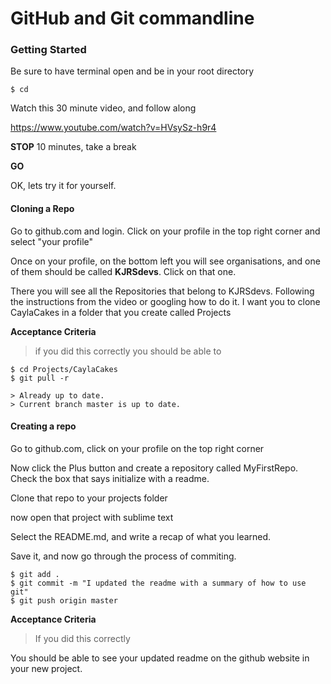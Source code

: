 # GitHub and Git commandline

### Getting Started

Be sure to have terminal open and be in your root directory

```$xslt
$ cd
```

Watch this 30 minute video, and follow along

https://www.youtube.com/watch?v=HVsySz-h9r4

**STOP** 10 minutes, take a break

**GO**

OK, lets try it for yourself.

#### Cloning a Repo

Go to github.com and login. Click on your profile in the top right corner and select "your profile"

Once on your profile,  on the bottom left you will see organisations, and one of them should be called
**KJRSdevs**. Click on that one. 

There you will see all the Repositories that belong to KJRSdevs. Following the instructions from the video or googling how to do it. 
I want you to clone CaylaCakes in a folder that you create called Projects

**Acceptance Criteria**
> if you did this correctly you should be able to

```$xslt
$ cd Projects/CaylaCakes
$ git pull -r

> Already up to date.
> Current branch master is up to date.
```

#### Creating a repo

Go to github.com, click on your profile on the top right corner

Now click the Plus button and create a repository called MyFirstRepo. Check the box that says initialize with a readme.

Clone that repo to your projects folder

now open that project with sublime text

Select the README.md, and write a recap of what you learned. 

Save it, and now go through the process of commiting.

```$xslt
$ git add .
$ git commit -m "I updated the readme with a summary of how to use git"
$ git push origin master
```

**Acceptance Criteria**
> If you did this correctly

You should be able to see your updated readme on the github website in your new project.